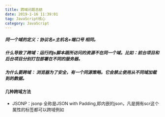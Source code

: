 ```yaml
---
title: 跨域问题总结
date: 2019-1-16 11:39:01
tag: JavaScript核心
category: JavaScript
---
```

##### 同一个域的定义：*协议名+主机名+端口号* 相同。
##### 什么导致了跨域：运行的js脚本跟所访问的资源不在同一个域。比如：前台项目和后台项目分别打包部署在不同的服务器。
##### 为什么要跨域： 浏览器为了安全，有一个同源策略。它会禁止使用从不同域加载到的数据。

#### 几种跨域方法

- JSONP：jsonp 全称是JSON with Padding,即内嵌的json，凡是拥有scr这个属性的标签都可以跨域例如<script>，\<img>,\<iframe>
- CORS：服务端处理
- postMessage、onMessage